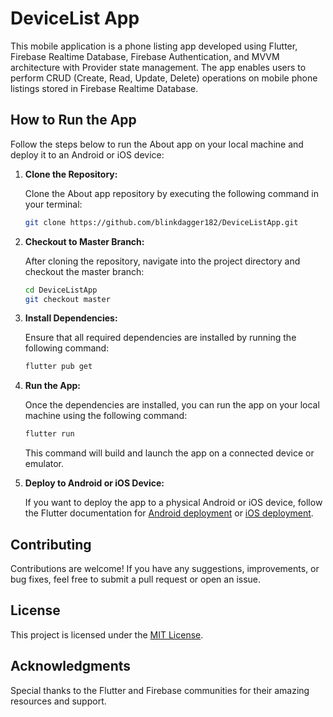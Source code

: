 # DeviceList App

This mobile application is a phone listing app developed using Flutter, Firebase Realtime Database, Firebase Authentication, and MVVM architecture with Provider state management. The app enables users to perform CRUD (Create, Read, Update, Delete) operations on mobile phone listings stored in Firebase Realtime Database.

## How to Run the App

Follow the steps below to run the About app on your local machine and deploy it to an Android or iOS device:

1. **Clone the Repository:**
   
   Clone the About app repository by executing the following command in your terminal:
   
   ```bash
   git clone https://github.com/blinkdagger182/DeviceListApp.git
   ```
   
2. **Checkout to Master Branch:**
   
   After cloning the repository, navigate into the project directory and checkout the master branch:
   
   ```bash
   cd DeviceListApp
   git checkout master
   ```
   
3. **Install Dependencies:**
   
   Ensure that all required dependencies are installed by running the following command:
   
   ```bash
   flutter pub get
   ```
   
4. **Run the App:**
   
   Once the dependencies are installed, you can run the app on your local machine using the following command:
   
   ```bash
   flutter run
   ```
   
   This command will build and launch the app on a connected device or emulator.

5. **Deploy to Android or iOS Device:**
   
   If you want to deploy the app to a physical Android or iOS device, follow the Flutter documentation for [Android deployment](https://flutter.dev/docs/deployment/android) or [iOS deployment](https://flutter.dev/docs/deployment/ios).

## Contributing

Contributions are welcome! If you have any suggestions, improvements, or bug fixes, feel free to submit a pull request or open an issue.

## License

This project is licensed under the [MIT License](LICENSE).

## Acknowledgments

Special thanks to the Flutter and Firebase communities for their amazing resources and support.
